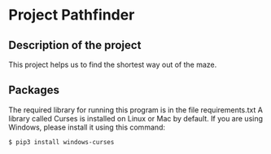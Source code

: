 # Project Pathfinder

## Description of the project
This project helps us to find the shortest way out of the maze.

## Packages 
The required library for running this program is in the file requirements.txt
A library called Curses is installed on Linux or Mac by default. If you are using Windows, please install it using this command:

```
$ pip3 install windows-curses
```
